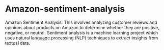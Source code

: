 # Amazon-sentiment-analysis
Amazon Sentiment Analysis: This involves analyzing customer reviews and opinions about products on Amazon to determine whether they are positive, negative, or neutral. Sentiment analysis is a machine learning project which uses natural language processing (NLP) techniques to extract insights from textual data.
